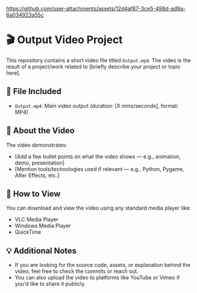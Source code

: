 https://github.com/user-attachments/assets/12d4af87-3ce5-498d-ad9a-6a034923a55c

# 🎬 Output Video Project

This repository contains a short video file titled `Output.mp4`. The video is the result of a project/work related to [briefly describe your project or topic here].

## 📁 File Included

- `Output.mp4`: Main video output (duration: [X mins/seconds], format: MP4)

## 📌 About the Video

The video demonstrates:
- [Add a few bullet points on what the video shows — e.g., animation, demo, presentation]
- [Mention tools/technologies used if relevant — e.g., Python, Pygame, After Effects, etc.]

## 🚀 How to View

You can download and view the video using any standard media player like:
- VLC Media Player
- Windows Media Player
- QuickTime

## 💡 Additional Notes

- If you are looking for the source code, assets, or explanation behind the video, feel free to check the commits or reach out.
- You can also upload the video to platforms like YouTube or Vimeo if you'd like to share it publicly.
